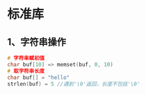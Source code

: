 # 标准库

## 1、字符串操作

```c
# 字符串赋初值
char buf[10] => memset(buf, 0, 10)
# 取字符串长度
char buf[] = "hello"
strlen(buf) = 5 //遇到'\0'返回，长度不包括'\0'
```